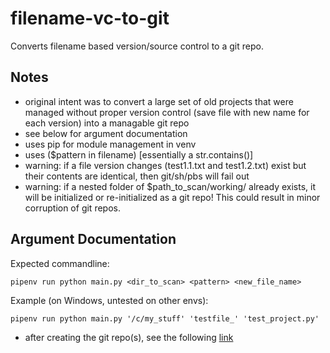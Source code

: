 # filename-vc-to-git
Converts filename based version/source control to a git repo.

## Notes
- original intent was to convert a large set of old projects that were managed without proper version control (save file with new name for each version) into a managable git repo 
- see below for argument documentation
- uses pip for module management in venv
- uses ($pattern in filename) [essentially a str.contains()]
- warning: if a file version changes (test1.1.txt and test1.2.txt) exist but their contents are identical, then git/sh/pbs will fail out
- warning: if a nested folder of $path_to_scan/working/ already exists, it will be initialized or re-initialized as a git repo!  This could result in minor corruption of git repos.

## Argument Documentation
Expected commandline: 
```
pipenv run python main.py <dir_to_scan> <pattern> <new_file_name>
```

Example (on Windows, untested on other envs):
```
pipenv run python main.py '/c/my_stuff' 'testfile_' 'test_project.py'
```

- after creating the git repo(s), see the following [link](https://help.github.com/articles/adding-an-existing-project-to-github-using-the-command-line/)